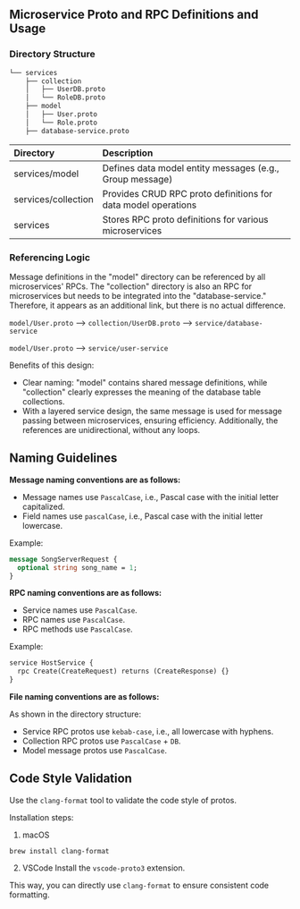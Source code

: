 ## Microservice Proto and RPC Definitions and Usage

### Directory Structure

```markdown
└── services
    ├── collection
    │   ├── UserDB.proto
    │   └── RoleDB.proto
    ├── model
    │   ├── User.proto
    │   └── Role.proto
    ├── database-service.proto
```

| Directory            | Description                                                 |
| :------------------- | :---------------------------------------------------------- |
| services/model       | Defines data model entity messages (e.g., Group message)     |
| services/collection  | Provides CRUD RPC proto definitions for data model operations |
| services             | Stores RPC proto definitions for various microservices       |

### Referencing Logic

Message definitions in the "model" directory can be referenced by all microservices' RPCs. The "collection" directory is also an RPC for microservices but needs to be integrated into the "database-service." Therefore, it appears as an additional link, but there is no actual difference.

`model/User.proto` --> `collection/UserDB.proto` --> `service/database-service`

`model/User.proto` --> `service/user-service`

Benefits of this design:
- Clear naming: "model" contains shared message definitions, while "collection" clearly expresses the meaning of the database table collections.
- With a layered service design, the same message is used for message passing between microservices, ensuring efficiency. Additionally, the references are unidirectional, without any loops.

## Naming Guidelines

**Message naming conventions are as follows:**

- Message names use `PascalCase`, i.e., Pascal case with the initial letter capitalized.
- Field names use `pascalCase`, i.e., Pascal case with the initial letter lowercase.

Example:
```proto
message SongServerRequest {
  optional string song_name = 1;
}
```

**RPC naming conventions are as follows:**

- Service names use `PascalCase`.
- RPC names use `PascalCase`.
- RPC methods use `PascalCase`.

Example:
```proto
service HostService {
  rpc Create(CreateRequest) returns (CreateResponse) {}
}
```

**File naming conventions are as follows:**

As shown in the directory structure:

- Service RPC protos use `kebab-case`, i.e., all lowercase with hyphens.
- Collection RPC protos use `PascalCase` + `DB`.
- Model message protos use `PascalCase`.

## Code Style Validation

Use the `clang-format` tool to validate the code style of protos.

Installation steps:

1. macOS
```shell
brew install clang-format
```

2. VSCode
Install the `vscode-proto3` extension.

This way, you can directly use `clang-format` to ensure consistent code formatting.
